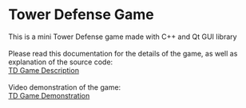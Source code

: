 # Tower Defense Game

This is a mini Tower Defense game made with C++ and Qt GUI library<br>
<br>
Please read this documentation for the details of the game, as well as explanation of the source code:<br>
[TD Game Description](td_game_description.pdf)<br>
<br>
Video demonstration of the game:<br>
[TD Game Demonstration](https://youtu.be/GLkcOq6tYJk)
